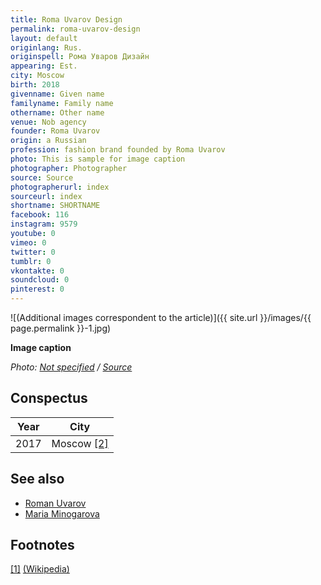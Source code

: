 ```yaml
---
title: Roma Uvarov Design
permalink: roma-uvarov-design
layout: default
originlang: Rus.
originspell: Рома Уваров Дизайн
appearing: Est.
city: Moscow
birth: 2018
givenname: Given name
familyname: Family name
othername: Other name
venue: Nob agency
founder: Roma Uvarov
origin: a Russian
profession: fashion brand founded by Roma Uvarov
photo: This is sample for image caption
photographer: Photographer
source: Source
photographerurl: index
sourceurl: index
shortname: SHORTNAME
facebook: 116
instagram: 9579
youtube: 0
vimeo: 0
twitter: 0
tumblr: 0
vkontakte: 0
soundcloud: 0
pinterest: 0
---
```


![(Additional images correspondent to the article)]({{ site.url }}/images/{{ page.permalink }}-1.jpg)

**Image caption**

*Photo: [Not specified](index) / [Source](index)*

## Сonspectus

|Year|City|
|-|-|
|2017|Moscow <span id="a2">[\[2\]](#f2)</span>|

## See also

+ [Roman Uvarov](uvarov-roman)
+ [Maria Minogarova](minogarova-maria)

## Footnotes

[[1]](#a1) <span id="f1"></span> [(Wikipedia)](index)
